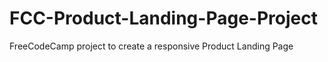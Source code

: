# FCC-Product-Landing-Page-Project
FreeCodeCamp project to create a responsive Product Landing Page
